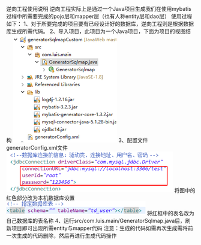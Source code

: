 逆向工程使用说明
逆向工程实际上是通过一个Java项目生成我们在使用mybatis过程中所需要完成的pojo层和mapper层（也有人称entity层和dao层）
使用过程如下：
1、对于所要完成的项目要有已经设计好的数据库，逆向工程则是根据数据库生成所需代码。
2、导入项目，此项目为一个Java项目，下面为项目的视图结构
![](/images/project_structure.png)
3、配置文件generatorConfig.xml文件
![](/images/project_mysql.png)
将图中的红色部分改为本机数据库设置
![](/images/project_add_table.png)
将红框中的表名改为自己数据库的表名称
4、运行src/com.luis.main/GeneratorSqlmap.java后，刷新项目即可出现所需entity与mapper代码
注意：生成的代码如需再次生成需将前一次生成的代码删除，然后再进行生成代码操作
